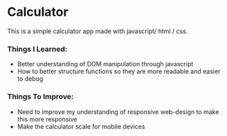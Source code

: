 # Calculator

This is a simple calculator app made with javascript/ html / css.

### Things I Learned:

- Better understanding of DOM manipulation through javascript
- How to better structure functions so they are more readable and easier to debug

### Things To Improve:

- Need to improve my understanding of responsive web-design to make this more responsive
- Make the calculator scale for mobile devices
